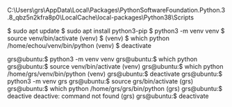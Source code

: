 C:\Users\grs\AppData\Local\Packages\PythonSoftwareFoundation.Python.3.8_qbz5n2kfra8p0\LocalCache\local-packages\Python38\Scripts

$ sudo apt update
$ sudo apt install python3-pip
$ python3 -m venv venv 
$ source venv/bin/activate
(venv) $
(venv) $ which python
/home/echou/venv/bin/python
(venv) $ deactivate

grs@ubuntu:$ python3 -m venv venv
grs@ubuntu:$ which python
grs@ubuntu:$ source venv/bin/activate
(venv) grs@ubuntu:$ which python
/home/grs/venv/bin/python
(venv) grs@ubuntu:$ deactivate 
grs@ubuntu:$ python3 -m venv grs
grs@ubuntu:$ source grs/bin/activate
(grs) grs@ubuntu:$ which python
/home/grs/grs/bin/python
(grs) grs@ubuntu:$ deactive
deactive: command not found
(grs) grs@ubuntu:$ deactivate 
